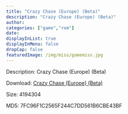 ```yaml
---
title: "Crazy Chase (Europe) (Beta)"
description: "Crazy Chase (Europe) (Beta)"
author: 
categories: ["game","rom"]
date: 
displayInList: true
displayInMenu: false
dropCap: false
featuredImage: /img/miss/gamemiss.jpg
---
```


Description: Crazy Chase (Europe) (Beta)

Download: <a style="text-decoration:underline;" href="https://mega.nz/#!3LREECJY!Z_2huQb2_bOalHJHOjA0i28AmvEHSA4c84zcZxZJMGM" target = "_blank" rel = "nofollow" > Crazy Chase (Europe) (Beta)</a>

Size: 4194304

MD5: 7FC96F1C2565F244C7DD561B6CBE43BF

